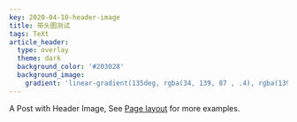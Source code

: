 ```yaml
---
key: 2020-04-10-header-image
title: 带头图测试
tags: TeXt
article_header:
  type: overlay
  theme: dark
  background_color: '#203028'
  background_image:
    gradient: 'linear-gradient(135deg, rgba(34, 139, 87 , .4), rgba(139, 34, 139, .4))'
---
```


A Post with Header Image, See [Page layout](https://tianqi.name/jekyll-TeXt-theme/samples.html#page-layout) for more examples.

<!--more-->
